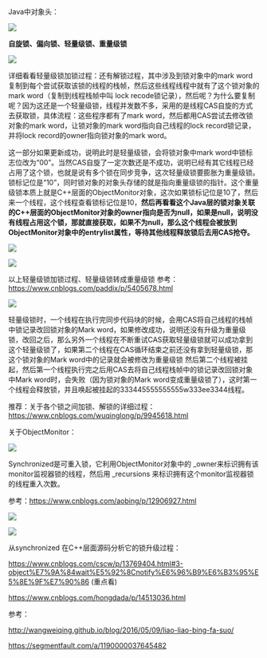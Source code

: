 Java中对象头：

![](https://winterliublog.oss-cn-beijing.aliyuncs.com/notes/20211030155648.png)





**自旋锁、偏向锁、轻量级锁、重量级锁**

![](https://winterliublog.oss-cn-beijing.aliyuncs.com/notes/20211030154411.png)

详细看看轻量级锁加锁过程：还有解锁过程，其中涉及到锁对象中的mark word复制到每个尝试获取该锁的线程的栈帧，然后这些线程线程中就有了这个锁对象的mark word（复制到线程栈帧中叫 lock recode锁记录），然后呢？为什么要复制呢？因为这还是一个轻量级锁，线程并发数不多，采用的是线程CAS自旋的方式去获取锁，具体流程：这些程序都有了mark word，然后都用CAS尝试去修改锁对象的mark word，让锁对象的mark word指向自己线程的lock record锁记录，并将lock record的owner指向锁对象的mark word。

这一部分如果更新成功，说明此时是轻量级锁，会将锁对象中mark word中锁标志位改为“00”。当然CAS自旋了一定次数还是不成功，说明已经有其它线程已经占用了这个锁，也就是说有多个锁在同步竞争，这次轻量级锁要膨胀为重量级锁。锁标记位是“10”，同时锁对象的对象头存储的就是指向重量级锁的指针。这个重量级锁本质上就是C++层面的ObjectMonitor对象，这次如果锁标记位是10了，然后来一个线程，这个线程查看锁标记位是10，**然后再看看这个Java层的锁对象关联的C++层面的ObjectMonitor对象的owner指向是否为null，如果是null，说明没有线程占用这个锁，那就直接获取，如果不为null，那么这个线程会被放到ObjectMonitor对象中的entrylist属性，等待其他线程释放锁后去用CAS抢夺。**

![](https://winterliublog.oss-cn-beijing.aliyuncs.com/notes/20211030163847.png)

![](https://winterliublog.oss-cn-beijing.aliyuncs.com/notes/20211030165422.png)

以上轻量级锁加锁过程、轻量级锁转成重量级锁 参考：https://www.cnblogs.com/paddix/p/5405678.html

![](https://winterliublog.oss-cn-beijing.aliyuncs.com/notes/image-20211103175039544.png)

轻量级锁时，一个线程在执行完同步代码块的时候，会用CAS将自己线程的栈帧中锁记录改回锁对象的Mark word，如果修改成功，说明还没有升级为重量级锁，改回之后，那么另外一个线程在不断重试CAS获取轻量级锁就可以成功拿到这个轻量级锁了，如果第二个线程在CAS循环结束之前还没有拿到轻量级锁，那这个锁对象的Mark word中的记录就会被修改为重量级锁 然后第二个线程被挂起，然后第一个线程执行完之后用CAS去将自己线程栈帧中的锁记录改回锁对象中Mark word时，会失败（因为锁对象的Mark word变成重量级锁了），这时第一个线程会释放锁，并且唤起被挂起的333445555555555w333ee3344线程。

推荐：关于各个锁之间加锁、解锁的详细过程：https://www.cnblogs.com/wuqinglong/p/9945618.html



关于ObjectMonitor：

![](https://winterliublog.oss-cn-beijing.aliyuncs.com/notes/20211030161742.png)

Synchronized是可重入锁，它利用ObjectMonitor对象中的 _owner来标识拥有该monitor监视器锁的线程，然后用 _recursions 来标识拥有这个monitor监视器锁的线程重入次数。

参考：https://www.cnblogs.com/aobing/p/12906927.html



![](https://winterliublog.oss-cn-beijing.aliyuncs.com/notes/20211030154453.png)

![](https://winterliublog.oss-cn-beijing.aliyuncs.com/notes/20211030162350.png)



从synchronized 在C++层面源码分析它的锁升级过程：

https://www.cnblogs.com/cscw/p/13769404.html#3-object%E7%9A%84wait%E5%92%8Cnotify%E6%96%B9%E6%B3%95%E5%8E%9F%E7%90%86 (重点看)

https://www.cnblogs.com/hongdada/p/14513036.html



参考：

http://wangweiqing.github.io/blog/2016/05/09/liao-liao-bing-fa-suo/

https://segmentfault.com/a/1190000037645482